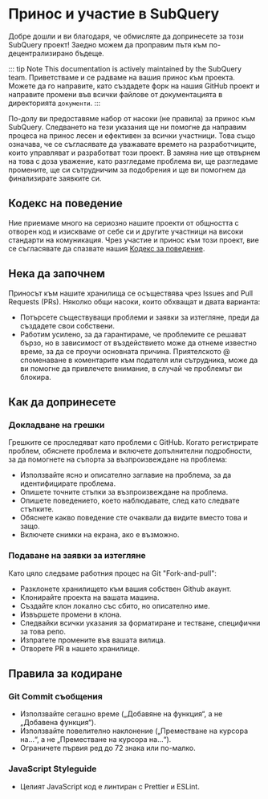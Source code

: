 # Принос и участие в SubQuery

Добре дошли и ви благодаря, че обмисляте да допринесете за този SubQuery проект! Заедно можем да проправим пътя към по-децентрализирано бъдеще.

::: tip Note This documentation is actively maintained by the SubQuery team. Приветстваме и се радваме на вашия принос към проекта. Можете да го направите, като създадете форк на нашия GitHub проект и направите промени във всички файлове от документацията в директорията `документи`. :::

По-долу ви предоставяме набор от насоки (не правила) за принос към SubQuery. Следването на тези указания ще ни помогне да направим процеса на принос лесен и ефективен за всички участници. Това също означава, че се съгласявате да уважавате времето на разработчиците, които управляват и разработват този проект. В замяна ние ще отвърнем на това с доза уважение, като разгледаме проблема ви, ще разгледаме промените, ще си сътрудничим за подобрения и ще ви помогнем да финализирате заявките си.

## Кодекс на поведение

Ние приемаме много на сериозно нашите проекти от общността с отворен код и изискваме от себе си и другите участници на високи стандарти на комуникация. Чрез участие и принос към този проект, вие се съгласявате да спазвате нашия [Кодекс за поведение](https://github.com/subquery/subql/blob/main/CODE_OF_CONDUCT.md).

## Нека да започнем

Приносът към нашите хранилища се осъществява чрез Issues and Pull Requests (PRs). Няколко общи насоки, които обхващат и двата варианта:

- Потърсете съществуващи проблеми и заявки за изтегляне, преди да създадете свои собствени.
- Работим усилено, за да гарантираме, че проблемите се решават бързо, но в зависимост от въздействието може да отнеме известно време, за да се проучи основната причина. Приятелското @ споменаване в коментарите към подателя или сътрудника, може да ви помогне да привлечете внимание, в случай че проблемът ви блокира.

## Как да допринесете

### Докладване на грешки

Грешките се проследяват като проблеми с GitHub. Когато регистрирате проблем, обяснете проблема и включете допълнителни подробности, за да помогнете на съпорта за възпроизвеждане на проблема:

- Използвайте ясно и описателно заглавие на проблема, за да идентифицирате проблема.
- Опишете точните стъпки за възпроизвеждане на проблема.
- Опишете поведението, което наблюдавате, след като следвате стъпките.
- Обяснете какво поведение сте очаквали да видите вместо това и защо.
- Включете снимки на екрана, ако е възможно.

### Подаване на заявки за изтегляне

Като цяло следваме работния процес на Git "Fork-and-pull":

- Разклонете хранилището към вашия собствен Github акаунт.
- Клонирайте проекта на вашата машина.
- Създайте клон локално със сбито, но описателно име.
- Извършете промени в клона.
- Следвайки всички указания за форматиране и тестване, специфични за това репо.
- Изпратете промените във вашата вилица.
- Отворете PR в нашето хранилище.

## Правила за кодиране

### Git Commit съобщения

- Използвайте сегашно време („Добавяне на функция“, а не „Добавена функция“).
- Използвайте повелително наклонение („Преместване на курсора на...“, а не „Преместване на курсора на...“).
- Ограничете първия ред до 72 знака или по-малко.

### JavaScript Styleguide

- Целият JavaScript код е линтиран с Prettier и ESLint.
